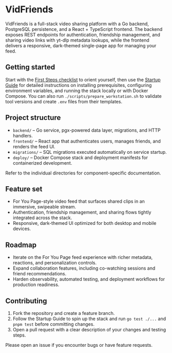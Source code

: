 # VidFriends

VidFriends is a full-stack video sharing platform with a Go backend, PostgreSQL persistence, and a React + TypeScript frontend. The
backend exposes REST endpoints for authentication, friendship management, and sharing video links with yt-dlp metadata lookups,
while the frontend delivers a responsive, dark-themed single-page app for managing your feed.

## Getting started

Start with the [First Steps checklist](docs/FIRST_STEPS.md) to orient yourself, then use the
[Startup Guide](docs/STARTUP.md) for detailed instructions on installing prerequisites, configuring environment
variables, and running the stack locally or with Docker Compose. You can also run
`./scripts/prepare_workstation.sh` to validate tool versions and create `.env` files from their templates.

## Project structure

- `backend/` – Go service, pgx-powered data layer, migrations, and HTTP handlers.
- `frontend/` – React app that authenticates users, manages friends, and renders the feed UI.
- `migrations/` – SQL migrations executed automatically on service startup.
- `deploy/` – Docker Compose stack and deployment manifests for containerized development.

Refer to the individual directories for component-specific documentation.

## Feature set

- For You Page-style video feed that surfaces shared clips in an immersive, swipeable stream.
- Authentication, friendship management, and sharing flows tightly integrated across the stack.
- Responsive, dark-themed UI optimized for both desktop and mobile devices.

## Roadmap

- Iterate on the For You Page feed experience with richer metadata, reactions, and personalization controls.
- Expand collaboration features, including co-watching sessions and friend recommendations.
- Harden observability, automated testing, and deployment workflows for production readiness.

## Contributing

1. Fork the repository and create a feature branch.
2. Follow the Startup Guide to spin up the stack and run `go test ./...` and `pnpm test` before committing changes.
3. Open a pull request with a clear description of your changes and testing steps.

Please open an issue if you encounter bugs or have feature requests.

